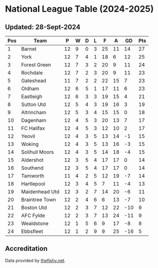 # National League Table (2024-2025)
## Updated: 28-Sept-2024

| Pos | Team | P | W | D | L | F | A | GD | Pts |
| --- | --- | --- | --- | --- | --- | --- | --- | --- | --- |
| 1 | Barnet | 12 | 9 | 0 | 3 | 25 | 11 | 14 | 27 |
| 2 | York | 12 | 7 | 4 | 1 | 18 | 6 | 12 | 25 |
| 3 | Forest Green | 12 | 7 | 3 | 2 | 20 | 9 | 11 | 24 |
| 4 | Rochdale | 12 | 7 | 2 | 3 | 20 | 9 | 11 | 23 |
| 5 | Gateshead | 11 | 7 | 2 | 2 | 22 | 15 | 7 | 23 |
| 6 | Oldham | 12 | 6 | 5 | 1 | 17 | 11 | 6 | 23 |
| 7 | Eastleigh | 12 | 6 | 3 | 3 | 19 | 15 | 4 | 21 |
| 8 | Sutton Utd | 12 | 5 | 4 | 3 | 19 | 16 | 3 | 19 |
| 9 | Altrincham | 12 | 5 | 3 | 4 | 15 | 15 | 0 | 18 |
| 10 | Dagenham | 12 | 4 | 5 | 3 | 20 | 13 | 7 | 17 |
| 11 | FC Halifax | 12 | 4 | 5 | 3 | 12 | 10 | 2 | 17 |
| 12 | Yeovil | 12 | 4 | 3 | 5 | 13 | 14 | -1 | 15 |
| 13 | Woking | 12 | 4 | 3 | 5 | 13 | 16 | -3 | 15 |
| 14 | Solihull Moors | 12 | 4 | 3 | 5 | 14 | 18 | -4 | 15 |
| 15 | Aldershot | 12 | 3 | 5 | 4 | 17 | 17 | 0 | 14 |
| 16 | Southend | 12 | 3 | 5 | 4 | 17 | 17 | 0 | 14 |
| 17 | Tamworth | 11 | 4 | 2 | 5 | 12 | 19 | -7 | 14 |
| 18 | Hartlepool | 12 | 3 | 4 | 5 | 7 | 11 | -4 | 13 |
| 19 | Maidenhead Utd | 12 | 3 | 2 | 7 | 14 | 20 | -6 | 11 |
| 20 | Braintree Town | 12 | 2 | 4 | 6 | 6 | 13 | -7 | 10 |
| 21 | Boston Utd | 12 | 2 | 3 | 7 | 12 | 22 | -10 | 9 |
| 22 | AFC Fylde | 12 | 2 | 3 | 7 | 13 | 24 | -11 | 9 |
| 23 | Wealdstone | 12 | 1 | 5 | 6 | 9 | 17 | -8 | 8 |
| 24 | Ebbsfleet | 12 | 1 | 2 | 9 | 9 | 25 | -16 | 5 |

## Accreditation 

Data provided by [thefishy.net](https://www.thefishy.net/).